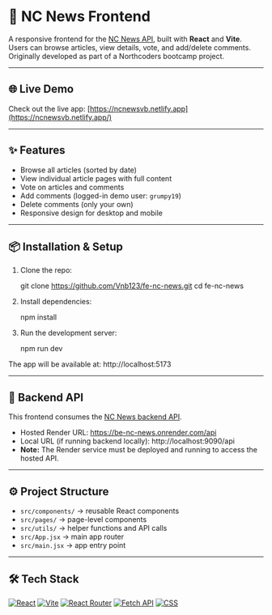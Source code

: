 # 📰 NC News Frontend

A responsive frontend for the [NC News API](https://github.com/Vnb123/be-nc-news), built with **React** and **Vite**.  
Users can browse articles, view details, vote, and add/delete comments.  
Originally developed as part of a Northcoders bootcamp project.

---

## 🌐 Live Demo

Check out the live app: [https://ncnewsvb.netlify.app](https://ncnewsvb.netlify.app/)

---

## ✨ Features

- Browse all articles (sorted by date)
- View individual article pages with full content
- Vote on articles and comments
- Add comments (logged-in demo user: `grumpy19`)
- Delete comments (only your own)
- Responsive design for desktop and mobile

---

## 📦 Installation & Setup

1. Clone the repo:

   git clone https://github.com/Vnb123/fe-nc-news.git
   cd fe-nc-news

2. Install dependencies:

   npm install

3. Run the development server:

   npm run dev

The app will be available at: http://localhost:5173

---

## 🔗 Backend API

This frontend consumes the [NC News backend API](https://github.com/Vnb123/be-nc-news).

- Hosted Render URL: https://be-nc-news.onrender.com/api
- Local URL (if running backend locally): http://localhost:9090/api
- **Note:** The Render service must be deployed and running to access the hosted API.

---

## ⚙️ Project Structure

- `src/components/` → reusable React components
- `src/pages/` → page-level components
- `src/utils/` → helper functions and API calls
- `src/App.jsx` → main app router
- `src/main.jsx` → app entry point

---

## 🛠 Tech Stack

[![React](https://img.shields.io/badge/React-61DAFB?style=for-the-badge&logo=react&logoColor=black)](https://reactjs.org/)
[![Vite](https://img.shields.io/badge/Vite-646CFF?style=for-the-badge&logo=vite&logoColor=white)](https://vitejs.dev/)
[![React Router](https://img.shields.io/badge/React_Router-CA4245?style=for-the-badge&logo=reactrouter&logoColor=white)](https://reactrouter.com/)
[![Fetch API](https://img.shields.io/badge/Fetch_API-61DAFB?style=for-the-badge&logo=javascript&logoColor=black)](https://developer.mozilla.org/en-US/docs/Web/API/Fetch_API)
[![CSS](https://img.shields.io/badge/CSS-1572B6?style=for-the-badge&logo=css3&logoColor=white)](https://developer.mozilla.org/en-US/docs/Web/CSS)
